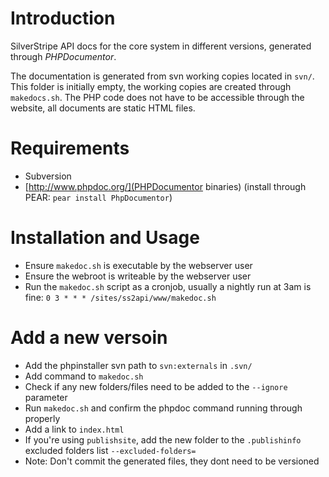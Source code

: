 # Introduction

SilverStripe API docs for the core system in different versions,
generated through *PHPDocumentor*.

The documentation is generated from svn working copies located in `svn/`.
This folder is initially empty, the working copies are created through `makedocs.sh`.
The PHP code does not have to be accessible through the website, all documents are static HTML files. 


# Requirements

 * Subversion
 * [http://www.phpdoc.org/](PHPDocumentor binaries) (install through PEAR: `pear install PhpDocumentor`)

# Installation and Usage

 * Ensure `makedoc.sh` is executable by the webserver user
 * Ensure the webroot is writeable by the webserver user
 * Run the `makedoc.sh` script as a cronjob, usually a nightly run at 3am is fine:
	`0 3 * * * /sites/ss2api/www/makedoc.sh`

# Add a new versoin

 * Add the phpinstaller svn path to `svn:externals` in `.svn/`
 * Add command to `makedoc.sh`
 * Check if any new folders/files need to be added to the `--ignore` parameter
 * Run `makedoc.sh` and confirm the phpdoc command running through properly
 * Add a link to `index.html`
 * If you're using `publishsite`, add the new folder to the `.publishinfo` excluded folders list
   `--excluded-folders=`
 * Note: Don't commit the generated files, they dont need to be versioned